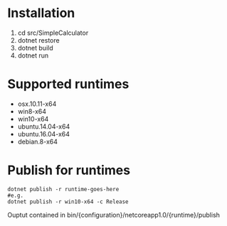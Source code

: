 # Installation
1. cd src/SimpleCalculator
2. dotnet restore
3. dotnet build
4. dotnet run

# Supported runtimes
* osx.10.11-x64
* win8-x64
* win10-x64
* ubuntu.14.04-x64
* ubuntu.16.04-x64
* debian.8-x64

# Publish for runtimes
```
dotnet publish -r runtime-goes-here
#e.g.
dotnet publish -r win10-x64 -c Release
```
Ouptut contained in bin/{configuration}/netcoreapp1.0/{runtime}/publish
